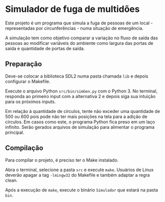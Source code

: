 # Simulador de fuga de multidões
Este projeto é um programa que simula a fuga de pessoas de um local - representadas por circunferências - numa situação de emergência.

A simulação tem como objetivo comparar a variação no fluxo de saída das pessoas ao modificar variáveis do ambiente como largura das portas de saída e quantidade de portas de saída.

## Preparação
Deve-se colocar a biblioteca SDL2 numa pasta chamada `lib` e depois configurar o Makefile.

Execute o arquivo Python `src/bin/simGen.py` com o Python 3. No terminal, responda ao primeiro input com a alternativa 2 e depois siga sua intuição para os próximos inputs.

Em relação à quantidade de círculos, tente não exceder uma quantidade de 500 ou 600 pois pode não ter mais posições na tela para a adição de círculos. Em casos como este, o programa Python fica preso em um laço infinito. Serão gerados arquivos de simulação para alimentar o programa principal.

## Compilação
Para compilar o projeto, é preciso ter o Make instalado.

Abra o terminal, selecione a pasta `src` e execute `make`. Usuários de Linux deverão apagar a tag `-lmingw32` do Makefile e também adaptar a regra clean.

Após a execução de `make`, execute o binário `Simulador` que estará na pasta `bin`.